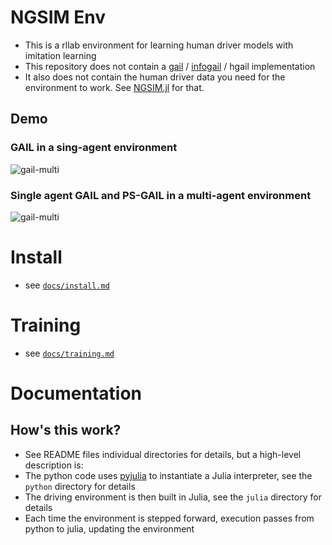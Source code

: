 
# NGSIM Env
- This is a rllab environment for learning human driver models with imitation learning
- This repository does not contain a [gail](https://arxiv.org/abs/1606.03476) / [infogail](https://arxiv.org/abs/1703.08840) / hgail implementation
- It also does not contain the human driver data you need for the environment to work. See [NGSIM.jl](https://github.com/sisl/NGSIM.jl) for that.

## Demo
### GAIL in a sing-agent environment
![gail-multi]()

### Single agent GAIL and PS-GAIL in a multi-agent environment
![gail-multi]()

# Install
- see [`docs/install.md`](docs/install.md)

# Training
- see [`docs/training.md`](docs/training.md)

# Documentation

## How's this work?
- See README files individual directories for details, but a high-level description is:
- The python code uses [pyjulia](https://github.com/JuliaPy/pyjulia) to instantiate a Julia interpreter, see the `python` directory for details
- The driving environment is then built in Julia, see the `julia` directory for details
- Each time the environment is stepped forward, execution passes from python to julia, updating the environment
